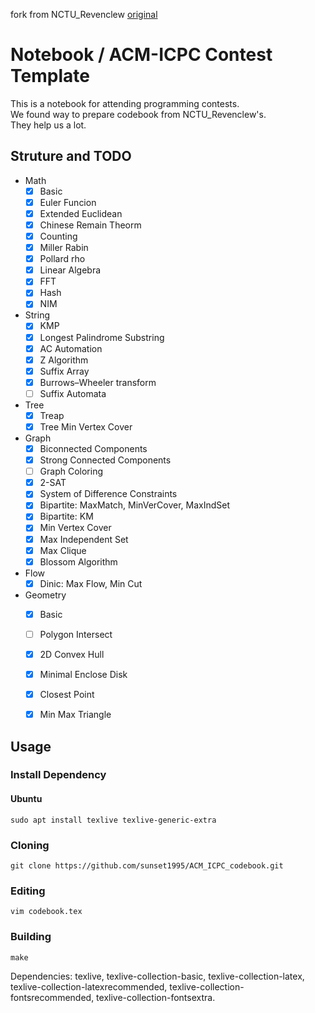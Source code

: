 fork from NCTU\_Revenclew [original](https://github.com/lnishan/Notebook)  

# Notebook / ACM-ICPC Contest Template
This is a notebook for attending programming contests.  
We found way to prepare codebook from NCTU\_Revenclew's.  
They help us a lot.  


## Struture and TODO
* Math
  - [x] Basic
  - [x] Euler Funcion
  - [x] Extended Euclidean
  - [x] Chinese Remain Theorm
  - [x] Counting
  - [x] Miller Rabin
  - [x] Pollard rho
  - [x] Linear Algebra
  - [x] FFT
  - [x] Hash
  - [x] NIM
* String
  - [x] KMP
  - [x] Longest Palindrome Substring
  - [x] AC Automation
  - [x] Z Algorithm
  - [x] Suffix Array
  - [x] Burrows–Wheeler transform
  - [ ] Suffix Automata
* Tree
  - [x] Treap
  - [x] Tree Min Vertex Cover
* Graph
  - [x] Biconnected Components
  - [x] Strong Connected Components
  - [ ] Graph Coloring
  - [x] 2-SAT
  - [x] System of Difference Constraints
  - [x] Bipartite: MaxMatch, MinVerCover, MaxIndSet
  - [x] Bipartite: KM
  - [x] Min Vertex Cover
  - [x] Max Independent Set
  - [x] Max Clique
  - [x] Blossom Algorithm
* Flow
  - [x] Dinic: Max Flow, Min Cut
* Geometry
  - [x] Basic
  - [ ] Polygon Intersect
  - [x] 2D Convex Hull
  - [x] Minimal Enclose Disk
  - [x] Closest Point
  - [x] Min Max Triangle


## Usage

### Install Dependency
#### Ubuntu
```
sudo apt install texlive texlive-generic-extra
```

### Cloning
```
git clone https://github.com/sunset1995/ACM_ICPC_codebook.git
```

### Editing
```
vim codebook.tex
```

### Building
```
make
```
Dependencies: texlive, texlive-collection-basic, texlive-collection-latex, texlive-collection-latexrecommended, texlive-collection-fontsrecommended, texlive-collection-fontsextra.
